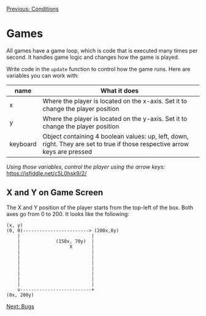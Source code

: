 [Previous: Conditions](../Lesson-07-Conditions/README.md)

# Games

All games have a game loop, which is code that is executed many times per second. It handles game logic and changes how the game is played.

Write code in the `update` function to control how the game runs. Here are variables you can work with:

|name|What it does|
|---|---|
|x|Where the player is located on the x-axis. Set it to change the player position|
|y|Where the player is located on the y-axis. Set it to change the player position|
|keyboard|Object containing 4 boolean values: up, left, down, right. They are set to true if those respective arrow keys are pressed|

*Using those variables, control the player using the arrow keys:* https://jsfiddle.net/c5L0hsk9/2/

## X and Y on Game Screen

The X and Y position of the player starts from the top-left of the box. Both axes go from 0 to 200. It looks like the following:

```
(x, y)
(0, 0)------------------------> (200x,0y)
    |                          |
    |             (150x, 70y)  |
    |                  X       |
    |                          |
    |                          |
    |                          |
    |                          |
    |                          |
    |                          |
    |                          |
    v--------------------------+
(0x, 200y)
```

[Next: Bugs](../Lesson-09-Bugs/README.md)